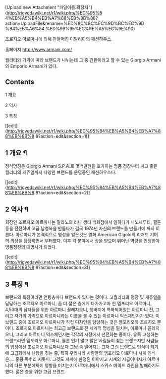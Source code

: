 [Upload new Attachment "파일이름.확장자"](http://rigvedawiki.net/r1/wiki.php/%EC%95%8
4%EB%A5%B4%EB%A7%88%EB%8B%88?action=UploadFile&rename=%ED%8C%8C%EC%9D%BC%EC%9D
%B4%EB%A6%84.%ED%99%95%EC%9E%A5%EC%9E%90)

조르지오 아르마니에 의해 만들어진 이탈리아의 [패션하우스](%ED%8C%A8%EC%85%98%20%ED%95%98%EC%9A%B0%EC%8A%A4.md).

홈페이지 <http://www.armani.com/>

퀄리티와 가격에 따라 브랜드가 나뉘는데 그 중 간판이라고 할 수 있는 Giorgio Armani와 Emporio Armani가 있다.

## Contents

    

1 개요

2 역사

3 특징

[[edit](http://rigvedawiki.net/r1/wiki.php/%EC%95%84%EB%A5%B4%EB%A7%88%EB%8B%8
8?action=edit&section=1)]

## 1 개요 ¶

정식명칭은 Giorgio Armani S.P.A.로 몇백만원을 호가하는 명품 정장부터 싸고 좋은 퀄리티의 캐쥬얼까지 다양한 브랜드를 운영중인
패션하우스다.

[[edit](http://rigvedawiki.net/r1/wiki.php/%EC%95%84%EB%A5%B4%EB%A7%88%EB%8B%8
8?action=edit&section=2)]

## 2 역사 ¶

회장인 조르지오 아르마니는 밀라노의 리나 생티 백화점에서 일하다가 니노세루티, 힐튼 등을 전전하며 고급 남성복을 만들다가 결국 1974년
자신의 브랜드를 만들기에 까지 이른다. 아르마니가 본격적으로 명성을 얻은것은 영화 American Gigolo의 리쳐드 기어의 의상을
담당하면서 부터였다. 이후 각 분야에서 상을 받으며 뛰어난 역량을 인정받아 명품정장의 대명사가 되었다.

[[edit](http://rigvedawiki.net/r1/wiki.php/%EC%95%84%EB%A5%B4%EB%A7%88%EB%8B%8
8?action=edit&section=3)]

## 3 특징 ¶

브랜드의 특징이라면 연령층마다 브랜드가 있다는 것이다. 고퀄리티의 정장 및 개쥬얼을 담당하는 조르지오 아르마니, 좀 더 젊은 층에게
다가가고자 한 엠포리오 아르마니, 4,50대의 남자들을 위한 아르마니 꼴레지오니, 청바지에 특화되어있는 아르마니 진, 그리고 저가의 가격으로
아르마니라는 이름을 볼 수 있는 아르마니 익스체인지가 있다. 이 브랜드 중에 조르지오 아르마니가 직접 디자인을 담당하는 것은 엠포리오와
조르지오 뿐이다. 조르지오 아르마니는 최고급 브랜드로 전 세계적 명성을 떨치며, 아르마니 꼴레지오니, 그리고 아르마니 익스체인지는 각각의
시장에서 선전하는 중이다. 유독 고생하는 브랜드라면 엠포리오 아르마니. 물론 인기 많고 많은 사람들이 찾는 브랜드지만 사람들의 입장에선
조르지오 아르마니보다 그냥 좀 떨어지는 그저 그런 브랜드로 인식이 되기에 고급화에서 난항을 겪는 중, 특히 우리나라 사람들의 엠포리오
아르마니 시계 인식은.... 홍콩 독수리 지못미. 그것도 시계에 한정된 이야기고 시계의 저급이미지가 아르마니의 다른 부분에까지 영향을
미치는지 아르마니에서 스위스 메이드 라인을 발매하기도 했다. 젊은 층을 위한 고급 브랜드.

